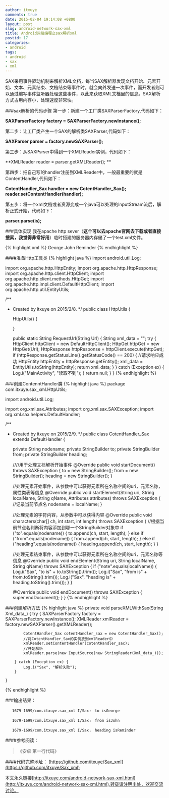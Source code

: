 ```yaml
---
author: itxuye
comments: true
date: 2015-02-04 19:14:08 +0800
layout: post
slug: android-network-sax-xml
title: Android网络编程之sax解析xml
postid: 17
categories: 
- android
tags:
- android
- sax
- xml
---
```

SAX采用事件驱动机制来解析XML文档，每当SAX解析器发现文档开始、元素开始、文本、元素结束、文档结束等事件时，就会向外发送一次事件，而开发者则可以通过编写事件监听器处理这些事件，以此来获取XML文档里的信息。SAX解析方式占用内存小，处理速度非常快。  
 <!-- more --> 

###sax解析的代码步骤
第一步：新建一个工厂类SAXParserFactory,代码如下：  

**SAXParserFactory factory = SAXParserFactory.newInstance();**  

第二步：让工厂类产生一个SAX的解析类SAXParser,代码如下：

**SAXParser parser = factory.newSAXParser();**  

第三步：从SAXPsrser中得到一个XMLReader实例，代码如下：

**XMLReader reader = parser.getXMLReader();  **

第四步：把自己写的handler注册到XMLReader中，一般最重要的就是ContentHandler,代码如下：  

**CotentHandler_Sax handler = new CotentHandler_Sax();**
**reader.setContentHandler(handler);**

 
第五步：将一个xml文档或者资源变成一个java可以处理的InputStream流后，解析正式开始，代码如下：

**parser.parse(is);**  

###具体实现
我在apache http sever（**这个可以去apache官网去下载或者直接搜索，我觉得非常好用**）临时搭建的服务器内存储了一个test.xml文件。

{% highlight xml %}
<note>
<to>George</to>
<from>John</from>
<heading>Reminder</heading>
</note>
{% endhighlight %}    
  
####准备Http工具类
{% highlight java %}
import android.util.Log;

import org.apache.http.HttpEntity;
import org.apache.http.HttpResponse;
import org.apache.http.client.HttpClient;
import org.apache.http.client.methods.HttpGet;
import org.apache.http.impl.client.DefaultHttpClient;
import org.apache.http.util.EntityUtils;

/**
 * Created by itxuye on 2015/2/8.
 */
public class HttpUtils {

    HttpUtils() {

    }

    public static String RequestUrl(String Url) {
    String xml_data = "";
    try {
    HttpClient httpClient = new DefaultHttpClient();
    HttpGet httpGet = new HttpGet(Url);
    HttpResponse httpResponse = httpClient.execute(httpGet);
    if (httpResponse.getStatusLine().getStatusCode() == 200) {
        //请求响应成功
        HttpEntity httpEntity = httpResponse.getEntity();
        xml_data = EntityUtils.toString(httpEntity);
        return xml_data;
        }
    } catch (Exception ex) {
        Log.i("MainActivity", "读取不到");
    }
    return null;
    }
}
{% endhighlight %}   
  
###创建ContenntHandler类
{% highlight java %}
package com.itxuye.sax_xml.HttpUtils;

import android.util.Log;

import org.xml.sax.Attributes;
import org.xml.sax.SAXException;
import org.xml.sax.helpers.DefaultHandler;

/**
 * Created by itxuye on 2015/2/9.
 */
public class CotentHandler_Sax extends DefaultHandler {

    private String nodename;
    private StringBuilder to;
    private StringBuilder from;
    private StringBuilder heading;

    ////用于处理文档解析开始事件
    @Override
    public void startDocument() throws SAXException {
        to = new StringBuilder();
        from = new StringBuilder();
        heading = new StringBuilder();
    }

    //处理元素开始事件，从参数中可以获得元素所在名称空间的uri，元素名称，属性类表等信息
    @Override
    public void startElement(String uri, String localName, String qName, Attributes attributes) throws SAXException {
        //记录当前节点名
        nodename = localName;
    }

    //处理元素的字符内容，从参数中可以获得内容
    @Override
    public void characters(char[] ch, int start, int length) throws SAXException {
        //根据当前节点名判断将内容添加到哪一个StringBuilder对象中
        if ("to".equals(nodename)) {
            to.append(ch, start, length);
        } else if ("from".equals(nodename)) {
            from.append(ch, start, length);
        } else if ("heading".equals(nodename)) {
            heading.append(ch, start, length);
        }
    }

    //处理元素结束事件，从参数中可以获得元素所在名称空间的uri，元素名称等信息
    @Override
    public void endElement(String uri, String localName, String qName) throws SAXException {
        if ("note".equals(localName)) {
            Log.i("Sax", "to is" + to.toString().trim());
            Log.i("Sax", "from is" + from.toString().trim());
            Log.i("Sax", "heading is" + heading.toString().trim());
        }
    }


    @Override
    public void endDocument() throws SAXException {
        super.endDocument();
    }
}
{% endhighlight %}    
  
###创建解析方法
{% highlight java %}
private void parseXMLWithSax(String Xml_data_) {
        try {
            SAXParserFactory factory = SAXParserFactory.newInstance();
            XMLReader xmlReader = factory.newSAXParser().getXMLReader();

            CotentHandler_Sax cotentHandler_sax = new CotentHandler_Sax();
            //将CotentHandler_Sax的实例放到xmlReader中
            xmlReader.setContentHandler(cotentHandler_sax);
            //开始解析
            xmlReader.parse(new InputSource(new StringReader(Xml_data_)));

        } catch (Exception ex) {
            Log.i("Sax", "解析失败");
        }

    }
{% endhighlight %} 

###输出结果：
```
   1679-1699/com.itxuye.sax_xml I/Sax﹕ to isGeorge 

   1679-1699/com.itxuye.sax_xml I/Sax﹕ from isJohn  

   1679-1699/com.itxuye.sax_xml I/Sax﹕ heading isReminder   
```  
  

####参考阅读：
> 《安卓 第一行代码》  
 
  
####代码完整地址：
[https://github.com/itxuye/Sax_xml](https://github.com/itxuye/Sax_xml)
    
  

本文永久链接[http://itxuye.com/android-network-sax-xml.html](http://itxuye.com/android-network-sax-xml.html),转载请注明出处，欢迎交流讨论。